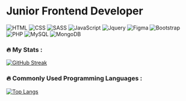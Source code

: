 
# Junior Frontend Developer

![HTML](https://img.shields.io/badge/HTML-222222?style=for-the-badge&logo=HTML&logoColor=ffa500)
![CSS](https://img.shields.io/badge/Css-222222?style=for-the-badge&logo=CSS&logoColor=2965f1)
![SASS](https://img.shields.io/badge/Sass-222222?style=for-the-badge&logo=Sass&logoColor=cc6699)
![JavaScript](https://img.shields.io/badge/JavaScript-222222?style=for-the-badge&logo=JavaScript&logoColor=f0db4f)
![Jquery](https://img.shields.io/badge/Jquery-222222?style=for-the-badge&logo=Jquery&logoColor=0868ac)
![Figma](https://img.shields.io/badge/Figma-222222?style=for-the-badge&logo=Figma&logoColor=e64a1c)
![Bootstrap](https://img.shields.io/badge/Bootstrap-222222?style=for-the-badge&logo=Bootstrap&logoColor=7911ee)
![PHP](https://img.shields.io/badge/?style=for-the-badge&logo=)
![MySQL](https://img.shields.io/badge/?style=for-the-badge&logo=)
![MongoDB](https://img.shields.io/badge/?style=for-the-badge&logo=)

### :fire: My Stats :
[![GitHub Streak](http://github-readme-streak-stats.herokuapp.com?user=isikdev&theme=github-dark-blue&hide_border=true&border_radius=10&date_format=M%20j%5B%2C%20Y%5D&exclude_days=Sun%2CMon%2CTue%2CWed%2CThu%2CFri)](https://git.io/streak-stats)

### :fire: Commonly Used Programming Languages : 
[![Top Langs](https://github-readme-stats.vercel.app/api/top-langs/?username=isikdev)](https://github.com/anuraghazra/github-readme-stats)
